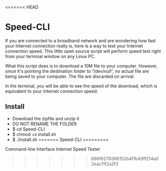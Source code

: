 <<<<<<< HEAD
# Speed-CLI

If you are connected to a broadband network and are wondering how fast your Internet connection really is, here is a way to test your Internet connection speed. This little open source script will perform speed test right from your terminal window on any Linux PC.

What this script does is to download a 10M file to your computer. However, since it's pointing the destination folder to “/dev/null”, no actual file are being saved to your computer. The file are discarded on arrival.

In the terminal, you will be able to see the speed of the download, which is equivalent to your Internet connection speed.

## Install
* Download the zipfile and unzip it
* DO NOT RENAME THE FOLDER
* $ cd Speed-CLI
* $ chmod +x install.sh
* $ ./install.sh
=======
Speed-CLI
=========

Command-line Interface Internet Speed Tester
>>>>>>> 696f6279366152b4f1b49ff214a02eac11f2a2f3
